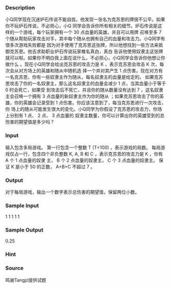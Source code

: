 
### Description
小Q同学现在沉迷炉石传说不能自拔。他发现一张名为克苏恩的牌很不公平。如果你不玩炉石传说，不必担心，小Q
同学会告诉你所有相关的细节。炉石传说是这样的一个游戏，每个玩家拥有一个 30 点血量的英雄，并且可以用牌
召唤至多 7 个随从帮助玩家攻击对手，其中每个随从也拥有自己的血量和攻击力。小Q同学有很多次游戏失败都是
因为对手使用了克苏恩这张牌，所以他想找到一些方法来抵御克苏恩。他去求助职业炉石传说玩家椎名真白，真白
告诉他使用奴隶主这张牌就可以啦。如果你不明白我上面在说什么，不必担心，小Q同学会告诉你他想让你做什么
。现在小Q同学会给出克苏恩的攻击力是 K ，表示克苏恩会攻击 K 次，每次会从对方场上的英雄和随从中随机选
择一个并对其产生 1 点伤害。现在对方有一名克苏恩，你有一些奴隶主作为随从，每名奴隶主的血量是给定的。
如果克苏恩攻击了你的一名奴隶主，那么这名奴隶主的血量会减少 1 点，当其血量小于等于 0 时会死亡，如果受
到攻击后不死亡，并且你的随从数量没有达到 7 ，这名奴隶主会召唤一个拥有 3 点血量的新奴隶主作为你的随从
；如果克苏恩攻击了你的英雄，你的英雄会记录受到 1 点伤害。你应该注意到了，每当克苏恩进行一次攻击，你
场上的随从可能发生很大的变化。小Q同学为你假设了克苏恩的攻击力，你场上分别有 1 点、 2 点、 3 点血量的
奴隶主数量，你可以计算出你的英雄受到的总伤害的期望值是多少吗？



### Input
输入包含多局游戏。
第一行包含一个整数 T (T<100) ，表示游戏的局数。
每局游戏仅占一行，包含四个非负整数 K, A, B 和 C ，表示克苏恩的攻击力是 K ，你有 A 个 1 点血量的奴隶
主， B 个 2 点血量的奴隶主， C 个 3 点血量的奴隶主。
保证 K 是小于 50 的正数， A+B+C 不超过 7 。


### Output
对于每局游戏，输出一个数字表示总伤害的期望值，保留两位小数。


### Sample Input
1
1 1 1 1
### Sample Output
0.25
### Hint

### Source
鸣谢Tangjz提供试题